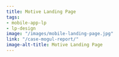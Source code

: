 ```yaml
---
title: Motive Landing Page
tags:
- mobile-app-lp
- lp-design
image: "/images/mobile-landing-page.jpg"
link: "/case-mogul-report/"
image-alt-title: Motive Landing Page
---
```



